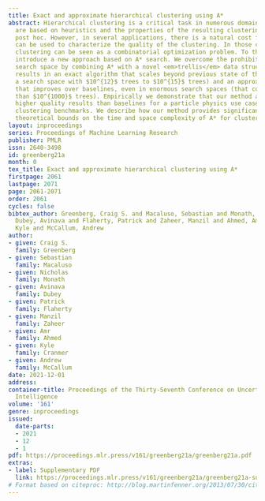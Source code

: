 ```yaml
---
title: Exact and approximate hierarchical clustering using A*
abstract: Hierarchical clustering is a critical task in numerous domains. Many approaches
  are based on heuristics and the properties of the resulting clusterings are studied
  post hoc. However, in several applications, there is a natural cost function that
  can be used to characterize the quality of the clustering. In those cases, hierarchical
  clustering can be seen as a combinatorial optimization problem. To that end, we
  introduce a new approach based on A* search. We overcome the prohibitively large
  search space by combining A* with a novel <em>trellis</em> data structure. This
  results in an exact algorithm that scales beyond previous state of the art (from
  a search space with $10^{12}$ trees to $10^{15}$ trees) and an approximate algorithm
  that improves over baselines, even in enormous search spaces (that contain more
  than $10^{1000}$ trees). Empirically we demonstrate that our method achieves substantially
  higher quality results than baselines for a particle physics use case and other
  clustering benchmarks. We describe how our method provides significantly improved
  theoretical bounds on the time and space complexity of A* for clustering.
layout: inproceedings
series: Proceedings of Machine Learning Research
publisher: PMLR
issn: 2640-3498
id: greenberg21a
month: 0
tex_title: Exact and approximate hierarchical clustering using A*
firstpage: 2061
lastpage: 2071
page: 2061-2071
order: 2061
cycles: false
bibtex_author: Greenberg, Craig S. and Macaluso, Sebastian and Monath, Nicholas and
  Dubey, Avinava and Flaherty, Patrick and Zaheer, Manzil and Ahmed, Amr and Cranmer,
  Kyle and McCallum, Andrew
author:
- given: Craig S.
  family: Greenberg
- given: Sebastian
  family: Macaluso
- given: Nicholas
  family: Monath
- given: Avinava
  family: Dubey
- given: Patrick
  family: Flaherty
- given: Manzil
  family: Zaheer
- given: Amr
  family: Ahmed
- given: Kyle
  family: Cranmer
- given: Andrew
  family: McCallum
date: 2021-12-01
address:
container-title: Proceedings of the Thirty-Seventh Conference on Uncertainty in Artificial
  Intelligence
volume: '161'
genre: inproceedings
issued:
  date-parts:
  - 2021
  - 12
  - 1
pdf: https://proceedings.mlr.press/v161/greenberg21a/greenberg21a.pdf
extras:
- label: Supplementary PDF
  link: https://proceedings.mlr.press/v161/greenberg21a/greenberg21a-supp.pdf
# Format based on citeproc: http://blog.martinfenner.org/2013/07/30/citeproc-yaml-for-bibliographies/
---
```


